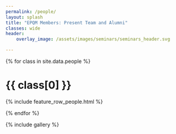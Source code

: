 ```yaml
---
permalink: /people/
layout: splash
title: "EPQM Members: Present Team and Alumni"
classes: wide
header:
    overlay_image: /assets/images/seminars/seminars_header.svg

---
```


{% for class in site.data.people %}

# {{ class[0] }}

{% include feature_row_people.html %}

{% endfor %}

{% include gallery %}

